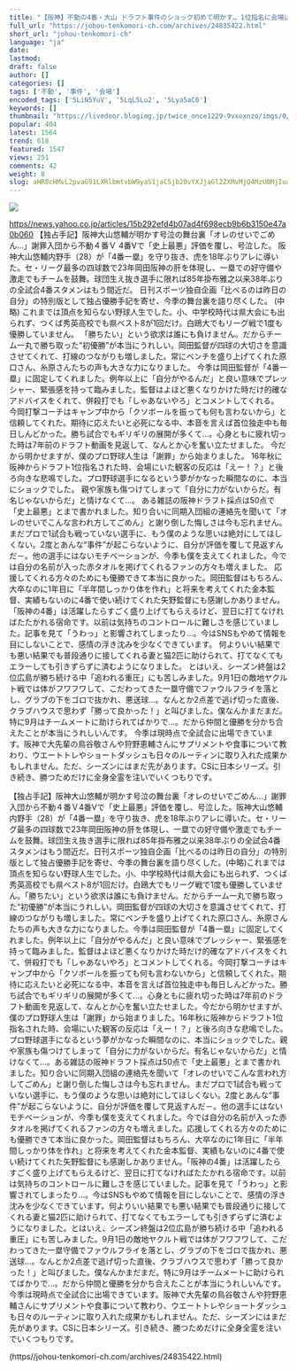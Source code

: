 ```yaml
---
title: "【阪神】不動の4番・大山 ドラフト事件のショック初めて明かす… 1位指名に会場は悲鳴、雑誌は「史上最悪」と揶揄 家族も傷つけられ "
full_url: "https://johou-tenkomori-ch.com/archives/24835422.html"
short_url: "johou-tenkomori-ch"
language: "ja"
date: 
lastmod: 
draft: false
author: []
categories: []
tags: ['不動', '事件', '会場']
encoded_tags: ['5LiN5YuV', '5LqL5Lu2', '5Lya5aC0']
keywords: []
thumbnail: "https://livedoor.blogimg.jp/twice_once1229-9vxoxnzo/imgs/0/d/0d011796-s.jpg"
popular: 404
latest: 1564
trend: 618
featured: 1547
views: 251
comments: 42
weight: 8
slug: aHR0cHMvL2pvaG91LXRlbmtvbW9yaS1jaC5jb20vYXJjaGl2ZXMvMjQ4MzU0MjIuaHRtbA==
---
```


![](https://livedoor.blogimg.jp/twice_once1229-9vxoxnzo/imgs/0/d/0d011796-s.jpg)

<div><a target='_blank' href='https//news.yahoo.co.jp/articles/15b292efd4b07ad4f698ecb9b6b3150e47a0b060'>https//news.yahoo.co.jp/articles/15b292efd4b07ad4f698ecb9b6b3150e47a0b060</a> 【独占手記】阪神大山悠輔が明かす号泣の舞台裏「オレのせいでごめん…」謝罪入団から不動４番Ｖ 4番Vで「史上最悪」評価を覆し、号泣した。 阪神大山悠輔内野手（28）が「4番一塁」を守り抜き、虎を18年ぶりアレに導いた。セ・リーグ最多の四球数で23年岡田阪神の肝を体現し、一塁での好守備や激走でもチームを鼓舞。球団生え抜き選手に限れば85年掛布雅之以来38年ぶりの全試合4番スタメンはもう間近だ。 日刊スポーツ独自企画「比べるのは昨日の自分」の特別版として独占優勝手記を寄せ、今季の舞台裏を語り尽くした。 (中略) これまでは頂点を知らない野球人生でした。小、中学校時代は県大会にも出られず、つくば秀英高校でも県ベスト8が1回だけ。白鴎大でもリーグ戦で1度も優勝していません。 「勝ちたい」という欲求は誰にも負けません。だからチーム一丸で勝ち取った“初優勝”が本当にうれしい。岡田監督が四球の大切さを意識させてくれて、打線のつながりも増しました。常にベンチを盛り上げてくれた原口さん、糸原さんたちの声も大きな力になりました。 今季は岡田監督が「4番一塁」に固定してくれました。例年以上に「自分がやるんだ」と良い意味でプレッシャー、緊張感を持って臨みました。監督はよほど悪くなりかけた時だけ的確なアドバイスをくれて、併殺打でも「しゃあないやろ」とコメントしてくれる。 今岡打撃コーチはキャンプ中から「クソボールを振っても何も言わないから」と信頼してくれた。期待に応えたいと必死になる中、本音を言えば首位独走中も毎日しんどかった。勝ち試合でもギリギリの展開が多くて…。心身ともに疲れ切った時は7年前のドラフト動画を見返して、なんとか心を奮い立たせました。 今だから明かせますが、僕のプロ野球人生は「謝罪」から始まりました。 16年秋に阪神からドラフト1位指名された時、会場にいた観客の反応は「えー！？」と後ろ向きな悲鳴でした。プロ野球選手になるという夢がかなった瞬間なのに、本当にショックでした。 親や家族も傷つけてしまって「自分に力がないからだ。有名じゃないからだ」と情けなくて…。 ある雑誌の阪神ドラフト採点は50点で「史上最悪」とまで書かれました。知り合いに同期入団組の連絡先を聞いて「オレのせいでこんな言われ方してごめん」と謝り倒した悔しさは今も忘れません。 まだプロで1試合も戦っていない選手に、もう僕のような思いは絶対にしてほしくない。2度とあんな“事件”が起こらないように、自分が評価を覆して見返すんだ－。他の選手にはないモチベーションが、今季も僕を支えてくれました。今では自分の名前が入った赤タオルを掲げてくれるファンの方々も増えました。 応援してくれる方々のためにも優勝できて本当に良かった。岡田監督はもちろん、大卒なのに1年目に「半年間しっかり体を作れ」と将来を考えてくれた金本監督、実績もないのに4番で使い続けてくれた矢野監督にも感謝しかありません。 「阪神の4番」は活躍したらすごく盛り上げてもらえるけど、翌日に打てなければたたかれる宿命です。以前は気持ちのコントロールに難しさを感じていました。記事を見て「うわっ」と影響されてしまったり…。今はSNSもやめて情報を目にしないことで、感情の浮き沈みを少なくできています。 何よりいい結果でも悪い結果でも普段通りに接してくれる妻と猫2匹に助けられて、打てなくてもエラーしても引きずらずに済むようになりました。 とはいえ、シーズン終盤は2位広島が勝ち続ける中「追われる重圧」にも苦しみました。9月1日の敵地ヤクルト戦では体がフワフワして、こだわってきた一塁守備でファウルフライを落とし、グラブの下をゴロで抜かれ、悪送球…。なんとか2点差で逃げ切った直後、クラブハウスで思わず「勝って良かった！」と叫びました。僕なんかまだまだ。特に9月はチームメートに助けられてばかりで…。だから仲間と優勝を分かち合えたことが本当にうれしいんです。 今季は現時点で全試合に出場できています。阪神で大先輩の鳥谷敬さんや狩野恵輔さんにサプリメントや食事について教わり、ウエートトレやショートダッシュも日々のルーティンに取り入れた成果かもしれません。ただ、シーズンにはまだ先があります。CSに日本シリーズ。引き続き、勝つためだけに全身全霊を注いでいくつもりです。 <p>【独占手記】阪神大山悠輔が明かす号泣の舞台裏「オレのせいでごめん…」謝罪入団から不動４番Ｖ4番Vで「史上最悪」評価を覆し、号泣した。阪神大山悠輔内野手（28）が「4番一塁」を守り抜き、虎を18年ぶりアレに導いた。セ・リーグ最多の四球数で23年岡田阪神の肝を体現し、一塁での好守備や激走でもチームを鼓舞。球団生え抜き選手に限れば85年掛布雅之以来38年ぶりの全試合4番スタメンはもう間近だ。日刊スポーツ独自企画「比べるのは昨日の自分」の特別版として独占優勝手記を寄せ、今季の舞台裏を語り尽くした。(中略)これまでは頂点を知らない野球人生でした。小、中学校時代は県大会にも出られず、つくば秀英高校でも県ベスト8が1回だけ。白鴎大でもリーグ戦で1度も優勝していません。「勝ちたい」という欲求は誰にも負けません。だからチーム一丸で勝ち取った“初優勝”が本当にうれしい。岡田監督が四球の大切さを意識させてくれて、打線のつながりも増しました。常にベンチを盛り上げてくれた原口さん、糸原さんたちの声も大きな力になりました。今季は岡田監督が「4番一塁」に固定してくれました。例年以上に「自分がやるんだ」と良い意味でプレッシャー、緊張感を持って臨みました。監督はよほど悪くなりかけた時だけ的確なアドバイスをくれて、併殺打でも「しゃあないやろ」とコメントしてくれる。今岡打撃コーチはキャンプ中から「クソボールを振っても何も言わないから」と信頼してくれた。期待に応えたいと必死になる中、本音を言えば首位独走中も毎日しんどかった。勝ち試合でもギリギリの展開が多くて…。心身ともに疲れ切った時は7年前のドラフト動画を見返して、なんとか心を奮い立たせました。今だから明かせますが、僕のプロ野球人生は「謝罪」から始まりました。16年秋に阪神からドラフト1位指名された時、会場にいた観客の反応は「えー！？」と後ろ向きな悲鳴でした。プロ野球選手になるという夢がかなった瞬間なのに、本当にショックでした。親や家族も傷つけてしまって「自分に力がないからだ。有名じゃないからだ」と情けなくて…。ある雑誌の阪神ドラフト採点は50点で「史上最悪」とまで書かれました。知り合いに同期入団組の連絡先を聞いて「オレのせいでこんな言われ方してごめん」と謝り倒した悔しさは今も忘れません。まだプロで1試合も戦っていない選手に、もう僕のような思いは絶対にしてほしくない。2度とあんな“事件”が起こらないように、自分が評価を覆して見返すんだ－。他の選手にはないモチベーションが、今季も僕を支えてくれました。今では自分の名前が入った赤タオルを掲げてくれるファンの方々も増えました。応援してくれる方々のためにも優勝できて本当に良かった。岡田監督はもちろん、大卒なのに1年目に「半年間しっかり体を作れ」と将来を考えてくれた金本監督、実績もないのに4番で使い続けてくれた矢野監督にも感謝しかありません。「阪神の4番」は活躍したらすごく盛り上げてもらえるけど、翌日に打てなければたたかれる宿命です。以前は気持ちのコントロールに難しさを感じていました。記事を見て「うわっ」と影響されてしまったり…。今はSNSもやめて情報を目にしないことで、感情の浮き沈みを少なくできています。何よりいい結果でも悪い結果でも普段通りに接してくれる妻と猫2匹に助けられて、打てなくてもエラーしても引きずらずに済むようになりました。とはいえ、シーズン終盤は2位広島が勝ち続ける中「追われる重圧」にも苦しみました。9月1日の敵地ヤクルト戦では体がフワフワして、こだわってきた一塁守備でファウルフライを落とし、グラブの下をゴロで抜かれ、悪送球…。なんとか2点差で逃げ切った直後、クラブハウスで思わず「勝って良かった！」と叫びました。僕なんかまだまだ。特に9月はチームメートに助けられてばかりで…。だから仲間と優勝を分かち合えたことが本当にうれしいんです。今季は現時点で全試合に出場できています。阪神で大先輩の鳥谷敬さんや狩野恵輔さんにサプリメントや食事について教わり、ウエートトレやショートダッシュも日々のルーティンに取り入れた成果かもしれません。ただ、シーズンにはまだ先があります。CSに日本シリーズ。引き続き、勝つためだけに全身全霊を注いでいくつもりです。</p></div>

(https//johou-tenkomori-ch.com/archives/24835422.html)
